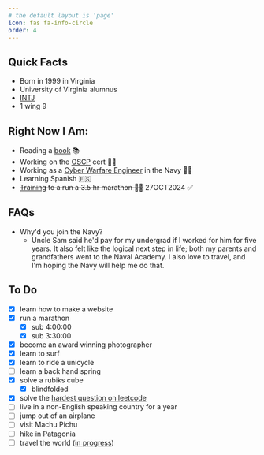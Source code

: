 ```yaml
---
# the default layout is 'page'
icon: fas fa-info-circle
order: 4
---
```

## Quick Facts
- Born in 1999 in Virginia
- University of Virginia alumnus
- [INTJ](https://www.16personalities.com/intj-personality)
- 1 wing 9

## Right Now I Am:
- Reading a [book](https://tristanwhite.me/books) 📚
- Working on the [OSCP](https://www.offsec.com/courses/pen-200/) cert 👨‍💻
- Working as a [Cyber Warfare Engineer](https://youtu.be/k_z_K8a4tuM?si=ixGbbrxtarS3bETN) in the Navy 🧙‍♂️
- Learning Spanish 🇪🇸
- ~~[Training](https://www.strava.com/athletes/tristanwhite) to a run a 3.5 hr marathon 🏃‍♂️~~ 27OCT2024 ✅

## FAQs
- Why'd you join the Navy?
	- Uncle Sam said he'd pay for my undergrad if I worked for him for five years. It also felt like the logical next step in life; both my parents and grandfathers went to the Naval Academy. I also love to travel, and I'm hoping the Navy will help me do that.

<!--
- Can I hire you?
	- No. Well, not yet. I'm still in the Navy. Follow me on [LinkedIn](https://www.linkedin.com/in/tr15t4n) and I'll let you know when that changes.
-->

## To Do
- [x] learn how to make a website
- [x] run a marathon
	- [X] sub 4:00:00
	- [X] sub 3:30:00
- [x] become an award winning photographer
- [x] learn to surf
- [x] learn to ride a unicycle
- [ ] learn a back hand spring
- [x] solve a rubiks cube
	- [x] blindfolded
- [x] solve the [hardest question on leetcode](https://leetcode.com/problems/strong-password-checker/description/)
- [ ] live in a non-English speaking country for a year
- [ ] jump out of an airplane
- [ ] visit Machu Pichu
- [ ] hike in Patagonia
- [ ] travel the world (<a target="_blank" href="/assets/graphs/world-travel.html">in progress</a>)
